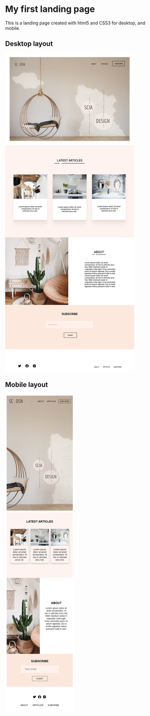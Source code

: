 # My first landing page

This is a landing page created with html5 and CSS3 for desktop, and mobile.

## Desktop layout

![desktop-layout](./images/desktop-design-interiors-prototype.png)

## Mobile layout

![mobile-layout](./images/mobile-design-interiors-prototype.png)
